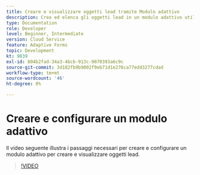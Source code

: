 ```yaml
---
title: Creare e visualizzare oggetti lead tramite Modulo adattivo
description: Crea ed elenca gli oggetti lead in un modulo adattivo utilizzando l’integrazione dinamica.
type: Documentation
role: Developer
level: Beginner, Intermediate
version: Cloud Service
feature: Adaptive Forms
topic: Development
kt: 9839
exl-id: 804b2fad-34a3-4bcb-913c-9070393a6c9c
source-git-commit: 3d182fb9b9002f9eb71d1e276ca77edd3277cdad
workflow-type: tm+mt
source-wordcount: '46'
ht-degree: 0%

---
```


# Creare e configurare un modulo adattivo


Il video seguente illustra i passaggi necessari per creare e configurare un modulo adattivo per creare e visualizzare oggetti lead.

>[!VIDEO](https://video.tv.adobe.com/v/340791?quality=12&learn=on)
